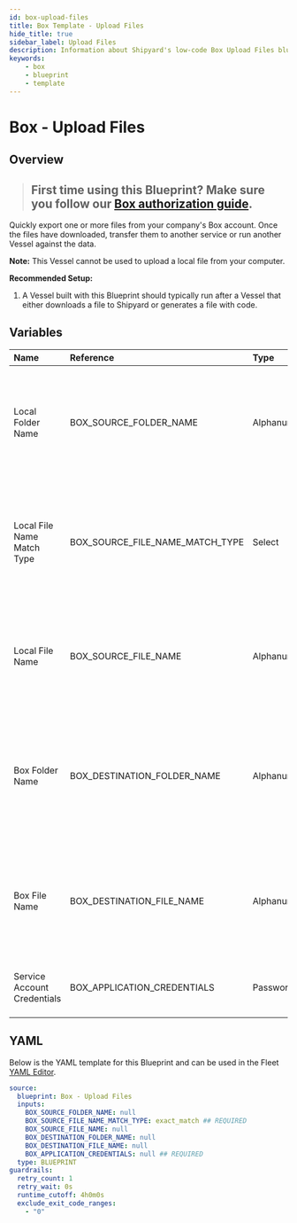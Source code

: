 ```yaml
---
id: box-upload-files
title: Box Template - Upload Files
hide_title: true
sidebar_label: Upload Files
description: Information about Shipyard's low-code Box Upload Files blueprint. Quickly export one or more files from your company's Box account. Once the files have downloaded, transfer them to another service or run another Vessel against the data.
keywords:
    - box
    - blueprint
    - template
---
```


# Box - Upload Files

## Overview

> ## **First time using this Blueprint? Make sure you follow our [Box authorization guide](https://www.shipyardapp.com/docs/blueprint-library/box/box-authorization/)**.

Quickly export one or more files from your company's Box account. Once the files have downloaded, transfer them to another service or run another Vessel against the data.

**Note:** This Vessel cannot be used to upload a local file from your computer.

**Recommended Setup:**

1. A Vessel built with this Blueprint should typically run after a Vessel that either downloads a file to Shipyard or generates a file with code. 




## Variables

| Name                        | Reference                       | Type         | Required           | Default       | Options                                                                | Description                                                                                                          |
|:----------------------------|:--------------------------------|:-------------|:-------------------|:--------------|:-----------------------------------------------------------------------|:---------------------------------------------------------------------------------------------------------------------|
| Local Folder Name           | BOX_SOURCE_FOLDER_NAME          | Alphanumeric | :heavy_minus_sign: | -             | -                                                                      | Name of the local folder on Shipyard to upload the target file from. If left blank, will look in the home directory. |
| Local File Name Match Type  | BOX_SOURCE_FILE_NAME_MATCH_TYPE | Select       | :white_check_mark: | `exact_match` | Exact Match: `exact_match`<br></br><br></br>Regex Match: `regex_match` | Determines if the text in "Local File Name" will look for one file with exact match, or multiple files using regex.  |
| Local File Name             | BOX_SOURCE_FILE_NAME            | Alphanumeric | :heavy_minus_sign: | -             | -                                                                      | Name of the target file on Shipyard. Can be regex if "Match Type" is set accordingly.                                |
| Box Folder Name             | BOX_DESTINATION_FOLDER_NAME     | Alphanumeric | :heavy_minus_sign: | -             | -                                                                      | Folder where the file(s) should be uploaded. Leaving blank will place the file in the root directory of Box.         |
| Box File Name               | BOX_DESTINATION_FILE_NAME       | Alphanumeric | :heavy_minus_sign: | -             | -                                                                      | What to name the file(s) being uploaded to Box. If left blank, defaults to the original file name(s).                |
| Service Account Credentials | BOX_APPLICATION_CREDENTIALS     | Password     | :white_check_mark: | -             | -                                                                      | JSON from a Box Service Account key.                                                                                 |


## YAML

Below is the YAML template for this Blueprint and can be used in the Fleet [YAML Editor](../../reference/fleets/yaml-editor.md).

```yaml
source:
  blueprint: Box - Upload Files
  inputs:
    BOX_SOURCE_FOLDER_NAME: null 
    BOX_SOURCE_FILE_NAME_MATCH_TYPE: exact_match ## REQUIRED
    BOX_SOURCE_FILE_NAME: null 
    BOX_DESTINATION_FOLDER_NAME: null 
    BOX_DESTINATION_FILE_NAME: null 
    BOX_APPLICATION_CREDENTIALS: null ## REQUIRED
  type: BLUEPRINT
guardrails:
  retry_count: 1
  retry_wait: 0s
  runtime_cutoff: 4h0m0s
  exclude_exit_code_ranges:
    - "0"
```
